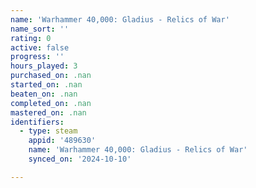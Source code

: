 ```yaml
---
name: 'Warhammer 40,000: Gladius - Relics of War'
name_sort: ''
rating: 0
active: false
progress: ''
hours_played: 3
purchased_on: .nan
started_on: .nan
beaten_on: .nan
completed_on: .nan
mastered_on: .nan
identifiers:
  - type: steam
    appid: '489630'
    name: 'Warhammer 40,000: Gladius - Relics of War'
    synced_on: '2024-10-10'

---
```

